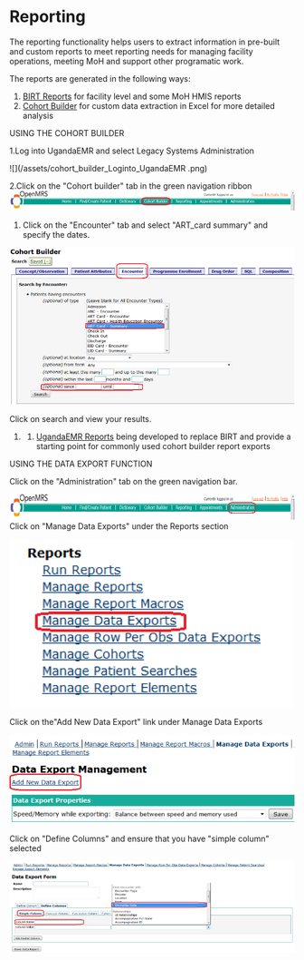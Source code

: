 # Reporting

The reporting functionality helps users to extract information in pre-built and custom reports to meet reporting needs for managing facility operations, meeting MoH and support other programatic work.

The reports are generated in the following ways:

1. [BIRT Reports](reporting_birt.md) for facility level and some MoH HMIS reports 
2. [Cohort Builder](reporting_cohort_builder.md) for custom data extraction in Excel for more detailed analysis

USING THE COHORT BUILDER

1.Log into UgandaEMR and select Legacy Systems Administration

![](/assets/cohort_builder_Loginto_UgandaEMR .png)

2.Click on the "Cohort builder" tab in the green navigation ribbon![](/assets/click_on_cohortbuilder.png)

1. Click on the "Encounter" tab and select "ART\_card summary" and specify the dates.

![](/assets/click_on_cohortbuilder_tab.png)

Click on search and view your results.

1. 1. [UgandaEMR Reports](ugandaemr_reports.md) being developed to replace BIRT and provide a starting point for commonly used cohort builder report exports

USING THE DATA EXPORT FUNCTION

Click on the "Administration" tab on the green navigation bar.

![](/assets/click_on_administrator_navigation_bar.png)Click on "Manage Data Exports" under the Reports section

![](/assets/manage_data_exports.png)

Click on the"Add New Data Export" link under Manage Data Exports

![](/assets/add_new_dataexport.png)

Click on "Define Columns" and ensure that you have "simple column" selected

![](/assets/click_on_define_columns.png)

